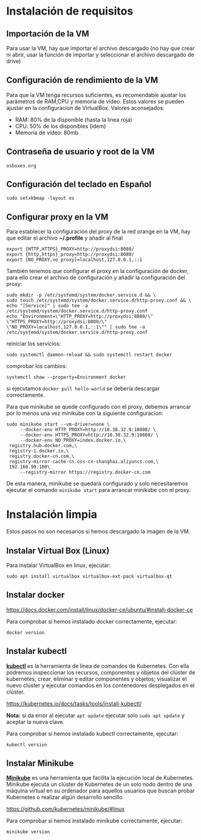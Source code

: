 # Instalación de requisitos

## Importación de la VM
Para usar la VM, hay que importar el archivo descargado (no hay que crear ni abrir, usar la función de importar y seleccionar el archivo descargado de drive)

## Configuración de rendimiento de la VM
Para que la VM tenga recursos suficientes, es recomendable ajustar los parámetros de RAM,CPU y memoria de vídeo. Estos valores se pueden ajustar en la configuracion de VirtualBox. Valores aconsejados:

- RAM: 80% de la disponible (hasta la linea roja)
- CPU: 50% de los disponibles (idem)
- Memoria de vídeo: 80mb

## Contraseña de usuario y root de la VM
`osboxes.org`

## Configuración del teclado en Español
`sudo setxkbmap -layout es`

## Configurar proxy en la VM
Para establecer la configuración del proxy de la red orange en la VM, hay que editar el archivo **~/.profile** y añadir al final
```
export {HTTP,HTTPS}_PROXY=http://proxydsi:8080/
export {http,https}_proxy=http://proxydsi:8080/
export {NO_PROXY,no_proxy}=localhost,127.0.0.1,::1
```
También tenemos que configurar el proxy en la configuración de docker, para ello crear el archivo de configuración y añadir la configuración del proxy:
```
sudo mkdir -p /etc/systemd/system/docker.service.d && \
sudo touch /etc/systemd/system/docker.service.d/http-proxy.conf && \
echo "[Service]" | sudo tee -a /etc/systemd/system/docker.service.d/http-proxy.conf
echo "Environment=\"HTTP_PROXY=http://proxydsi:8080/\" \"HTTPS_PROXY=http://proxydsi:8080/\" \"NO_PROXY=localhost,127.0.0.1,::1\"" | sudo tee -a /etc/systemd/system/docker.service.d/http-proxy.conf
```
reiniciar los servicios:
```
sudo systemctl daemon-reload && sudo systemctl restart docker
```
comprobar los cambios:
```
systemctl show --property=Environment docker
```
si ejecutamos `docker pull hello-world` se debería descargar correctamente.

Para que minikube se quede configurado con el proxy, debemos arrancar por lo menos una vez minikube con la siguiente configuracion:
```
sudo minikube start --vm-driver=none \
     --docker-env HTTP_PROXY=http://10.38.32.9:10808/ \
     --docker-env HTTPS_PROXY=http://10.38.32.9:10808/ \
     --docker-env NO_PROXY=index.docker.io,\
 registry.hub.docker.com,\
 registry-1.docker.io,\
 registry.docker-cn.com,\
 registry-mirror-cache-cn.oss-cn-shanghai.aliyuncs.com,\
 192.168.99.100\
     --registry-mirror https://registry.docker-cn.com
```
De esta manera, minikube se quedará configurado y solo necesitaremos ejecutar el comando `minikube start` para arrancar minikube con el proxy.

# Instalación limpia
Estos pasos no son necesarios si hemos descargado la imagen de la VM.

## Instalar Virtual Box (Linux)
Para instalar VirtualBox en linux, ejecutar:

`sudo apt install virtualbox virtualbox-ext-pack virtualbox-qt`


## Instalar docker
https://docs.docker.com/install/linux/docker-ce/ubuntu/#install-docker-ce

Para comprobar si hemos instalado docker correctamente, ejecutar:

`docker version`

## Instalar kubectl
[**kubectl**](https://kubernetes.io/docs/reference/kubectl/overview) es la herramienta de línea de comandos de Kubernetes. Con ella podremos inspeccionar los recursos, componentes y objetos del clúster de kubernetes; crear, eliminar y editar componentes y objetos; visualizar el nuevo clúster y ejecutar comandos en los contenedores desplegados en el clúster.

https://kubernetes.io/docs/tasks/tools/install-kubectl/

**Nota:** si da error al ejecutar `apt update` ejecutar solo `sudo apt update` y aceptar la nueva clave.

Para comprobar si hemos instalado kubectl correctamente, ejecutar:

`kubectl version`



## Instalar Minikube

[**Minikube**](https://github.com/kubernetes/minikube/) es una herramienta que facilita la ejecución local de Kubernetes. Minikube ejecuta un clúster de Kubernetes de un solo nodo dentro de una máquina virtual en su ordenador para aquellos usuarios que buscan probar Kubernetes o realizar algún desarrollo sencillo.

https://github.com/kubernetes/minikube/#linux

Para comprobar si hemos instalado minikube correctamente, ejecutar:

`minikube version`
